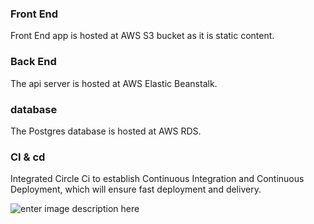 ### Front End
Front End app is hosted at AWS S3 bucket as it is static content.

### Back End
The api server is hosted at AWS Elastic Beanstalk.

### database
The Postgres database is hosted at AWS RDS.

### CI & cd
Integrated Circle Ci to establish Continuous Integration and Continuous Deployment, which will ensure fast deployment and delivery.

![enter image description here](https://i0.wp.com/vkontech.com/wp-content/uploads/2022/03/Udagram-Architecture.png?ssl=1)



